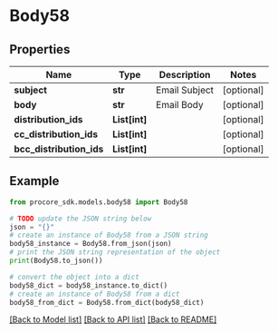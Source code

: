 # Body58


## Properties

Name | Type | Description | Notes
------------ | ------------- | ------------- | -------------
**subject** | **str** | Email Subject | [optional] 
**body** | **str** | Email Body | [optional] 
**distribution_ids** | **List[int]** |  | [optional] 
**cc_distribution_ids** | **List[int]** |  | [optional] 
**bcc_distribution_ids** | **List[int]** |  | [optional] 

## Example

```python
from procore_sdk.models.body58 import Body58

# TODO update the JSON string below
json = "{}"
# create an instance of Body58 from a JSON string
body58_instance = Body58.from_json(json)
# print the JSON string representation of the object
print(Body58.to_json())

# convert the object into a dict
body58_dict = body58_instance.to_dict()
# create an instance of Body58 from a dict
body58_from_dict = Body58.from_dict(body58_dict)
```
[[Back to Model list]](../README.md#documentation-for-models) [[Back to API list]](../README.md#documentation-for-api-endpoints) [[Back to README]](../README.md)


